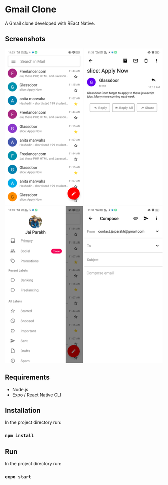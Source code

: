 # Gmail Clone

A Gmail clone developed with REact Native.


## Screenshots
<div>
    <img src="./screenshots/img-1.png" width="250" height="500">
    <img src="./screenshots/img-2.png" width="250" height="500">
    <img src="./screenshots/img-3.png" width="250" height="500">
    <img src="./screenshots/img-4.png" width="250" height="500">
</div>

## Requirements

- Node.js
- Expo / React Native CLI


## Installation

In the project directory run:

### `npm install`


## Run

In the project directory run:

### `expo start`